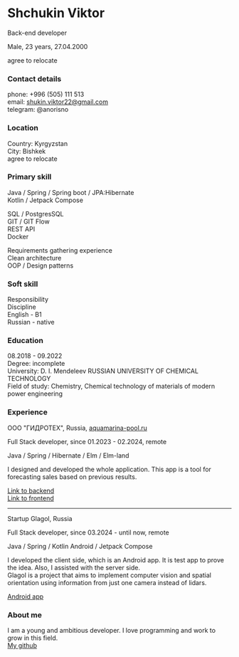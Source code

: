 # Shchukin Viktor

Back-еnd developer

Male, 23 years, 27.04.2000

agree to relocate

### Contact details

phone: +996 (505) 111 513  
email: shukin.viktor22@gmail.com  
telegram: @anorisno

### Location

Country:  Kyrgyzstan  
City: Bishkek  
agree to relocate

### Primary skill

Java / Spring / Spring boot / JPA:Hibernate  
Kotlin / Jetpack Compose

SQL / PostgresSQL  
GIT / GIT Flow  
REST API  
Docker

Requirements gathering experience  
Clean architecture  
OOP / Design patterns

### Soft skill

Responsibility  
Discipline  
English - B1  
Russian - native

### Education

08.2018 - 09.2022  
Degree: incomplete  
University: D. I. Mendeleev RUSSIAN UNIVERSITY OF CHEMICAL TECHNOLOGY  
Field of study: Chemistry, Chemical technology of materials of modern power engineering  

### Experience

ООО "ГИДРОТЕХ", Russia,
[aquamarina-pool.ru](https://aquamarina-pool.ru/)

Full Stack developer, since 01.2023 - 02.2024, remote

Java / Spring / Hibernate / Elm / Elm-land

I designed and developed the whole application.
This app is a tool for forecasting sales based on previous results.

[Link to backend](https://github.com/ViktorShchukin/saleAdviser/tree/main)  
[Link to frontend](https://github.com/ViktorShchukin/elmClientForSailAdviser.git)

-------------------------------------------

Startup Glagol, Russia

Full Stack developer, since 03.2024 - until now, remote

Java / Spring / Kotlin Android / Jetpack Compose  

I developed the client side, which is an Android app. It is
test app to prove the idea. Also, I assisted with the server side.  
Glagol is a project that aims to implement computer
vision and spatial orientation using information from
just one camera instead of lidars.

[Android app](https://github.com/ViktorShchukin/LocationTracker/tree/main)

### About me

I am a young and ambitious developer.
I love programming and work to grow in this field.  
[My github](https://github.com/ViktorShchukin)
